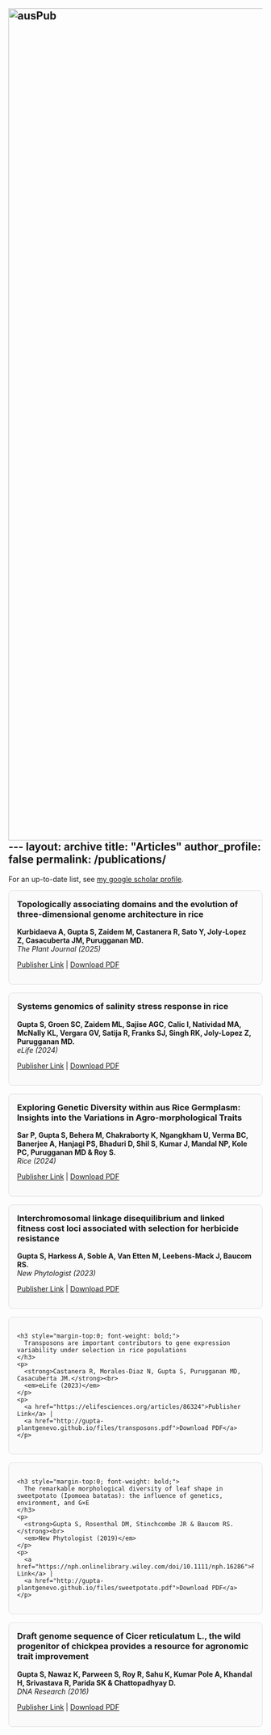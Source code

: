 <img width="1668" height="1645" alt="ausPub" src="https://github.com/user-attachments/assets/8e2b2e20-11bc-45e6-a67e-b0992f26ab5e" />---
layout: archive
title: "Articles"
author_profile: false
permalink: /publications/
---

For an up-to-date list, see [my google scholar profile](https://scholar.google.com/citations?user=cikpGiQAAAAJ&hl=en).

<div style="display: grid; grid-template-columns: repeat(auto-fill, minmax(350px, 1fr)); gap: 1rem;">

  <!-- Card 1 -->
  <div style="border: 1px solid #e0e0e0; border-radius: 8px; padding: 1rem; background: #fafafa;">
    <!-- Optional thumbnail -->
    <!-- <img src="/images/tadPub.png" alt="Rice genome TADs" style="width:100%; border-radius: 4px; margin-bottom: 0.5rem;"> -->
    <h3 style="margin-top:0; font-weight: bold;">
      Topologically associating domains and the evolution of three‐dimensional genome architecture in rice
    </h3>
    <p>
      <strong>Kurbidaeva A, Gupta S, Zaidem M, Castanera R, Sato Y, Joly‐Lopez Z, Casacuberta JM, Purugganan MD.</strong><br>
      <em>The Plant Journal (2025)</em>
    </p>
    <p>
      <a href="https://onlinelibrary.wiley.com/doi/full/10.1111/tpj.70139">Publisher Link</a> | 
      <a href="http://gupta-plantgenevo.github.io/files/rice_TADs.pdf">Download PDF</a>
    </p>
  </div>

  <!-- Card 2 -->
  <div style="border: 1px solid #e0e0e0; border-radius: 8px; padding: 1rem; background: #fafafa;">
    <!-- <img src="/images/ricePub.png" alt="Rice salinity stress" style="width:100%; border-radius: 4px; margin-bottom: 0.5rem;"> -->
    <h3 style="margin-top:0; font-weight: bold;">
      Systems genomics of salinity stress response in rice
    </h3>
    <p>
      <strong>Gupta S, Groen SC, Zaidem ML, Sajise AGC, Calic I, Natividad MA, McNally KL, Vergara GV, Satija R, Franks SJ, Singh RK, Joly-Lopez Z, Purugganan MD.</strong><br>
      <em>eLife (2024)</em>
    </p>
    <p>
      <a href="https://elifesciences.org/articles/99352">Publisher Link</a> | 
      <a href="http://gupta-plantgenevo.github.io/files/salinity_stress.pdf">Download PDF</a>
    </p>
  </div>

  <!-- Card 3 -->
  <div style="border: 1px solid #e0e0e0; border-radius: 8px; padding: 1rem; background: #fafafa;">
    <!-- <img src="/images/ausPub.png" alt="Aus germplasm genetic diversity" style="width:100%; border-radius: 4px; margin-bottom: 0.5rem;"> -->
    <h3 style="margin-top:0; font-weight: bold;">
      Exploring Genetic Diversity within aus Rice Germplasm: Insights into the Variations in Agro-morphological Traits
    </h3>
    <p>
      <strong>Sar P, Gupta S, Behera M, Chakraborty K, Ngangkham U, Verma BC, Banerjee A, Hanjagi PS, Bhaduri D, Shil S, Kumar J, Mandal NP, Kole PC, Purugganan MD & Roy S.</strong><br>
      <em>Rice (2024)</em>
    </p>
    <p>
      <a href="https://thericejournal.springeropen.com/articles/10.1186/s12284-024-00700-4">Publisher Link</a> | 
      <a href="http://gupta-plantgenevo.github.io/files/Aus_GWAS.pdf">Download PDF</a>
    </p>
  </div>

  <!-- Card 4 -->
  <div style="border: 1px solid #e0e0e0; border-radius: 8px; padding: 1rem; background: #fafafa;">
    <!-- <img src="/images/herbicideResistancePub.png" alt="Seelcted regions are under LD" style="width:100%; border-radius: 4px; margin-bottom: 0.5rem;"> -->
    <h3 style="margin-top:0; font-weight: bold;">
      Interchromosomal linkage disequilibrium and linked fitness cost loci associated with selection for herbicide resistance
    </h3>
    <p>
      <strong>Gupta S, Harkess A, Soble A, Van Etten M, Leebens-Mack J, Baucom RS.</strong><br>
      <em>New Phytologist (2023)</em>
    </p>
    <p>
      <a href="https://onlinelibrary.wiley.com/doi/10.1111/nph.18782">Publisher Link</a> | 
      <a href="http://gupta-plantgenevo.github.io/files/herbicideResistance.pdf">Download PDF</a>
    </p>
  </div>

  <!-- Card 5 -->
  <div style="border: 1px solid #e0e0e0; border-radius: 8px; padding: 1rem; background: #fafafa;">
    <!-- <img src="/images/tipPub.png" alt="TIP under selection" style="width:100%; border-radius: 4px; margin-bottom: 0.5rem;"> -->

    <h3 style="margin-top:0; font-weight: bold;">
      Transposons are important contributors to gene expression variability under selection in rice populations
    </h3>
    <p>
      <strong>Castanera R, Morales-Diaz N, Gupta S, Purugganan MD, Casacuberta JM.</strong><br>
      <em>eLife (2023)</em>
    </p>
    <p>
      <a href="https://elifesciences.org/articles/86324">Publisher Link</a> | 
      <a href="http://gupta-plantgenevo.github.io/files/transposons.pdf">Download PDF</a>
    </p>
  </div>

  <!-- Card 6 -->
  <div style="border: 1px solid #e0e0e0; border-radius: 8px; padding: 1rem; background: #fafafa;">
    <!-- <img src="/images/spPub.png" alt="Sweetpotato leaf diversity" style="width:100%; border-radius: 4px; margin-bottom: 0.5rem;"> -->

    <h3 style="margin-top:0; font-weight: bold;">
      The remarkable morphological diversity of leaf shape in sweetpotato (Ipomoea batatas): the influence of genetics, environment, and G×E
    </h3>
    <p>
      <strong>Gupta S, Rosenthal DM, Stinchcombe JR & Baucom RS.</strong><br>
      <em>New Phytologist (2019)</em>
    </p>
    <p>
      <a href="https://nph.onlinelibrary.wiley.com/doi/10.1111/nph.16286">Publisher Link</a> | 
      <a href="http://gupta-plantgenevo.github.io/files/sweetpotato.pdf">Download PDF</a>
    </p>
  </div>

  <!-- Card 7 -->
  <div style="border: 1px solid #e0e0e0; border-radius: 8px; padding: 1rem; background: #fafafa;">
    <!-- <img src="/images/chickpeaPub.png" alt="Chickpea genetic diversity" style="width:100%; border-radius: 4px; margin-bottom: 0.5rem;"> -->
    <h3 style="margin-top:0; font-weight: bold;">
      Draft genome sequence of Cicer reticulatum L., the wild progenitor of chickpea provides a resource for agronomic trait improvement
    </h3>
    <p>
      <strong>Gupta S, Nawaz K, Parween S, Roy R, Sahu K, Kumar Pole A, Khandal H, Srivastava R, Parida SK & Chattopadhyay D.</strong><br>
      <em>DNA Research (2016)</em>
    </p>
    <p>
      <a href="https://doi.org/10.1093/dnares/dsw042">Publisher Link</a> | 
      <a href="http://gupta-plantgenevo.github.io/files/chickpea.pdf">Download PDF</a>
    </p>
  </div>

</div>
